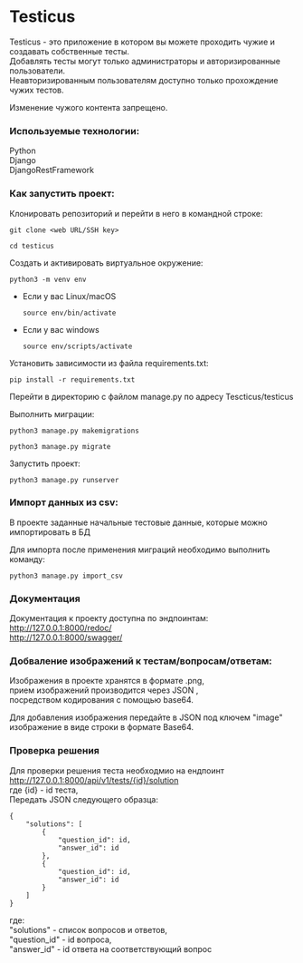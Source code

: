 # Testicus
Testicus - это приложение в котором вы можете проходить чужие и создавать собственные тесты.  
Добавлять тесты могут только администраторы и авторизированные пользователи.  
Неавторизированным пользователям доступно только прохождение чужих тестов.  

Изменение чужого контента запрещено.  

### Используемые технологии:

Python  
Django  
DjangoRestFramework  

### Как запустить проект:

Клонировать репозиторий и перейти в него в командной строке:

```
git clone <web URL/SSH key>
```
```
cd testicus
```

Cоздать и активировать виртуальное окружение:  

```
python3 -m venv env
```

* Если у вас Linux/macOS

    ```
    source env/bin/activate
    ```

* Если у вас windows

    ```
    source env/scripts/activate
    ```

Установить зависимости из файла requirements.txt:

```
pip install -r requirements.txt
```
Перейти в директорию с файлом manage.py по адресу Tescticus/testicus

Выполнить миграции:

```
python3 manage.py makemigrations
```

```
python3 manage.py migrate
```

Запустить проект:

```
python3 manage.py runserver
```

### Импорт данных из csv:
В проекте заданные начальные тестовые данные, которые можно импортировать в БД  

Для импорта после применения миграций необходимо выполнить команду:  

```
python3 manage.py import_csv
```

### Документация
Документация к проекту доступна по эндпоинтам:  
http://127.0.0.1:8000/redoc/  
http://127.0.0.1:8000/swagger/  

### Добваление изображений к тестам/вопросам/ответам:
Изображения в проекте хранятся в формате .png,  
прием изображений производится через JSON ,  
посредством кодирования с помощью base64.

Для добавления изображения передайте в JSON под ключем "image" изображение в виде строки в формате Base64.

### Проверка решения
Для проверки решения теста необходмио на ендпоинт http://127.0.0.1:8000/api/v1/tests/{id}/solution  
где {id} - id теста,  
Передать JSON следующего образца:
```
{
    "solutions": [
        {
            "question_id": id,
            "answer_id": id
        },
        {
            "question_id": id,
            "answer_id": id
        }
    ]
}
```
где:  
"solutions" - список вопросов и ответов,  
"question_id" - id вопроса,  
"answer_id" - id ответа на соответствующий вопрос
